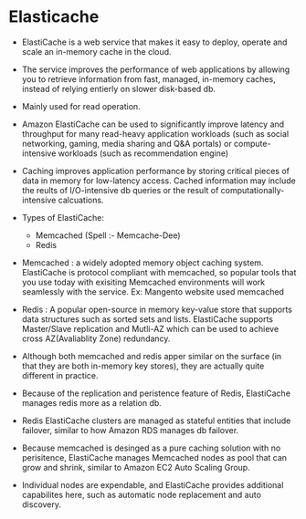 # Elasticache

- ElastiCache is a web service that makes it easy to deploy, operate and scale an in-memory cache in the cloud.
- The service improves the performance of web applications by allowing you to retrieve information from fast, managed, in-memory caches, instead of relying entierly on slower disk-based db.
- Mainly used for read operation.
- Amazon ElastiCache can be used to significantly improve latency and throughput for many read-heavy application workloads (such as social networking, gaming, media sharing and Q&A portals) or compute-intensive workloads (such as recommendation engine)
- Caching improves application performance by storing critical pieces of data in memory for low-latency access. Cached information may include the reults of I/O-intensive db queries or the result of computationally-intensive calcuations.

- Types of ElastiCache:

  - Memcached (Spell :- Memcache-Dee)
  - Redis

- Memcached : a widely adopted memory object caching system. ElastiCache is protocol compliant with memcached, so popular tools that you use today with exisiting Memcached environments will work seamlessly with the service. Ex: Mangento website used memcached

- Redis : A popular open-source in memory key-value store that supports data structures such as sorted sets and lists. ElastiCache supports Master/Slave replication and Mutli-AZ which can be used to achieve cross AZ(Avaliablity Zone) redundancy.

- Although both memcached and redis apper similar on the surface (in that they are both in-memory key stores), they are actually quite different in practice.

- Because of the replication and peristence feature of Redis, ElastiCache manages redis more as a relation db.
- Redis ElastiCache clusters are managed as stateful entities that include failover, similar to how Amazon RDS manages db failover.

- Because memcached is desinged as a pure caching solution with no perisitence, ElastiCache manages Memcached nodes as pool that can grow and shrink, similar to Amazon EC2 Auto Scaling Group.
- Individual nodes are expendable, and ElastiCache provides additional capabilites here, such as automatic node replacement and auto discovery.
